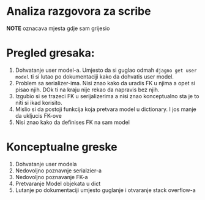 # Analiza razgovora za scribe
<b>NOTE</b> oznacava mjesta gdje sam grijesio

# Pregled gresaka:
1. Dohvatanje user model-a. Umjesto da si guglao odmah `djagno get user model` ti si lutao po dokumentaciji kako da dohvatis user model.
2. Problem sa serializer-ima. Nisi znao kako da uradis FK u njima a opet si pisao njih. DOk ti na kraju nije rekao da napravis bez njih.
3. Izgubio si se trazeci FK u serijalizerima a nisi znao konceptualno sta je to niti si ikad korisito.
4. Mislio si da postoji funkcija koja pretvara model u dictionary. I jos manje da ukljucis FK-ove
5. Nisi znao kako da definises FK na sam model


# Konceptualne greske
1. Dohvatanje user modela
2. Nedovoljno poznavnje serialzier-a
3. Nedovoljno poznavanje FK-a
4. Pretvaranje Model objekata u dict
5. Lutanje po dokumentaciji umjesto guglanje i otvaranje stack overflow-a